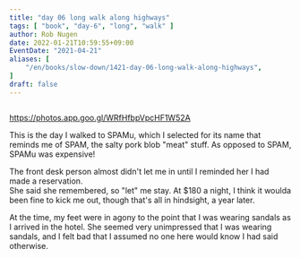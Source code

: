 ```yaml
---
title: "day 06 long walk along highways"
tags: [ "book", "day-6", "long", "walk" ]
author: Rob Nugen
date: 2022-01-21T10:59:55+09:00
EventDate: "2021-04-21"
aliases: [
    "/en/books/slow-down/1421-day-06-long-walk-along-highways",
]
draft: false
---
```


<img
src="https://b.robnugen.com/quests/walk-to-niigata/2021/en_route/day-06/2021_apr_21_1519_francois_on_asphalt_pile.jpg"
alt=""
class="title" />

https://photos.app.goo.gl/WRfHfbpVpcHF1W52A



This is the day I walked to SPAMu, which I selected for its name that reminds me
of SPAM, the salty pork blob "meat" stuff.  As opposed to SPAM, SPAMu was expensive!

The front desk person almost didn't let me in until I reminded her I had made a reservation.  
She said she remembered, so "let" me stay.
At $180 a night, I think it woulda been fine to kick me out,
though that's all in hindsight, a year later.

At the time, my feet were in agony to the point that I was wearing sandals as I
arrived in the hotel.  She seemed very unimpressed that I was wearing sandals, and
I felt bad that I assumed no one here would know I had said otherwise.
